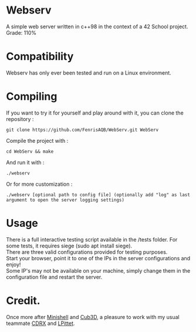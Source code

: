 # Webserv
A simple web server written in c++98 in the context of a 42 School project. \
Grade: 110%

# Compatibility
Webserv has only ever been tested and run on a Linux environment.

# Compiling
If you want to try it for yourself and play around with it, you can clone the repository :
```
git clone https://github.com/FenrisAQB/WebServ.git WebServ
```
Compile the project with :
```
cd WebServ && make
```
And run it with :
```
./webserv
```
Or for more customization :
```
./webserv [optional path to config file] (optionally add "log" as last argument to open the server logging settings)
```

# Usage
There is a full interactive testing script available in the /tests folder. For some tests, it requires siege (sudo apt install siege). \
There are three valid configurations provided for testing purposes. \
Start your browser, point it to one of the IPs in the server configurations and enjoy! \
Some IP's may not be available on your machine, simply change them in the configuration file and restart the server.

# Credit.
Once more after [Minishell](https://github.com/FenrisAQB/Minishell) and [Cub3D](https://github.com/FenrisAQB/Cub3D), a pleasure to work with my usual teammate [CDRX](https://github.com/CDRX2) and [LPittet](https://github.com/LPittet1).
